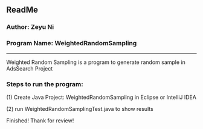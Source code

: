 ## ReadMe
### Author: Zeyu Ni
### Program Name: WeightedRandomSampling

----------
Weighted Random Sampling is a program to generate random sample in AdsSearch Project

### Steps to run the program:
(1)   Create Java Project: WeightedRandomSampling in Eclipse or IntelliJ IDEA

(2)   run WeightedRandomSamplingTest.java to show results

Finished! Thank for review!
